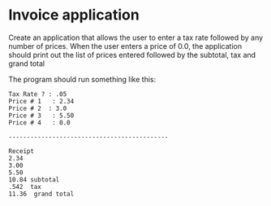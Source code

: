# Invoice application

Create an application that allows the user to enter a tax rate followed by any number of prices. When the user enters a price of 0.0, the application should print out the list of prices entered followed by the subtotal, tax and grand total

The program should run something like this:

```text
Tax Rate ? : .05
Price # 1   : 2.34
Price # 2  : 3.0
Price # 3   : 5.50
Price # 4   : 0.0

--------------------------------------------

Receipt
2.34
3.00
5.50
10.84 subtotal
.542  tax
11.36  grand total
```

